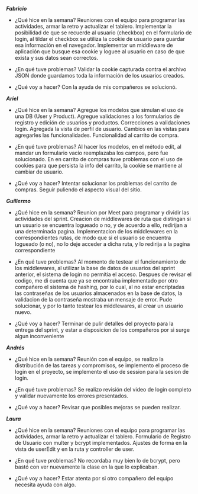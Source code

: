 ***Fabricio***

- ¿Qué hice en la semana?
    Reuniones con el equipo para programar las actividades, armar la retro y actualizar el tablero.
    Implementar la posibilidad de que se recuerde al usuario (checkbox) en el formulario de login, al tildar el checkbox se utiliza la cookie de usuario para guardar esa información en el navegador. Implementar un middleware de aplicación que busque esa cookie y loguee al usuario en caso de que exista y sus datos sean correctos.

- ¿En qué tuve problemas?
    Validar la cookie capturada contra el archivo JSON donde guardamos toda la información de los usuarios creados.

- ¿Qué voy a hacer?
    Con la ayuda de mis compañeros se solucionó.


***Ariel***

- ¿Qué hice en la semana?
    Agregue los modelos que simulan el uso de una DB (User y Product).
    Agregue validaciones a los formularios de registro y edición de usuarios y productos.
    Correcciones a validaciones login.
    Agregada la vista de perfil de usuario.
    Cambios en las vistas para agregarles las funcionalidades.
    Funcionalidad al carrito de compra.

- ¿En qué tuve problemas?
    Al hacer los modelos, en el método edit, al mandar un formulario vacío reemplazaba los campos, pero fue solucionado.
    En en carrito de compras tuve problemas con el uso de cookies para que persista la info del carrito, la cookie se mantiene al cambiar de usuario.

- ¿Qué voy a hacer?
    Intentar solucionar los problemas del carrito de compras.
    Seguir puliendo el aspecto visual del sitio.


***Guillermo***

- ¿Qué hice en la semana?
    Reunion por Meet para programar y dividir las actividades del sprint.
    Creacion de middlewares de ruta que distingan si un usuario se encuentra logueado o no, y de acuerdo a ello, redirijan a una determinada pagina.
    Implementacion de los middlewares en la correspondientes rutas, de modo que si el usuario se encuentra logueado (o no), no lo deje acceder a dicha ruta, y lo redirija a la pagina correspondiente 
    
- ¿En qué tuve problemas?
    Al momento de testear el funcionamiento de los middlewares, al utilizar la base de datos de usuarios del sprint anterior, el sistema de login no permitia el acceso. Despues de revisar el codigo, me di cuenta que ya se encontraba implementado por otro compañero el sistema de hashing, por lo cual, al no estar encriptadas las contraseñas de los usuarios almacenados en la base de datos, la validacion de la contraseña mostraba un mensaje de error. Pude solucionar, y por lo tanto testear los middlewares, al crear un usuario nuevo.

- ¿Qué voy a hacer?
    Terminar de pulir detalles del proyecto para la entrega del sprint, y estar a disposicion de los compañeros por si surge algun inconveniente


***Andrés***

- ¿Qué hice en la semana?
    Reunión con el equipo, se realizo la distribución de las tareas y compromisos, se implemento el proceso de login
    en el proyecto, se implemento el uso de session para la sesion de login.

- ¿En qué tuve problemas?
    Se realizo revisión del video de login completo y validar nuevamente los errores presentados.

- ¿Qué voy a hacer?
    Revisar que posibles mejoras se pueden realizar.


***Laura***

- ¿Qué hice en la semana?
    Reuniones con el equipo para programar las actividades, armar la retro y actualizar el tablero. 
    Formulario de Registro de Usuario con multer y bcrypt implementados. Ajustes de forma en la vista de userEdit y en la ruta y controller de user.

- ¿En qué tuve problemas?
    No recordaba muy bien lo de bcrypt, pero bastó con ver nuevamente la clase en la que lo explicaban.

- ¿Qué voy a hacer?
    Estar atenta por si otro compañero del equipo necesita ayuda con algo.

